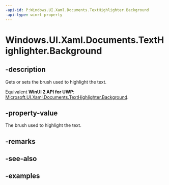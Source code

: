 ```yaml
---
-api-id: P:Windows.UI.Xaml.Documents.TextHighlighter.Background
-api-type: winrt property
---
```


<!-- Property syntax.
public Brush Background { get;  set; }
-->

# Windows.UI.Xaml.Documents.TextHighlighter.Background

## -description

Gets or sets the brush used to highlight the text.

Equivalent **WinUI 2 API for UWP**: [Microsoft.UI.Xaml.Documents.TextHighlighter.Background](/windows/winui/api/microsoft.ui.xaml.documents.texthighlighter.background).

## -property-value

The brush used to highlight the text.

## -remarks

## -see-also

## -examples

